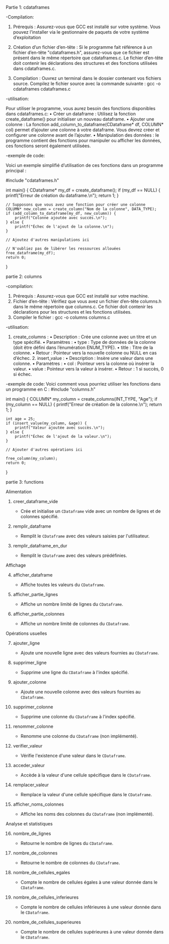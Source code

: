 Partie 1: cdataframes

-Compilation:

1. Prérequis : Assurez-vous que GCC  est installé sur votre système. Vous pouvez l’installer via le gestionnaire de paquets de votre système d’exploitation 

2.	Création d’un fichier d’en-tête : Si le programme fait référence à un fichier d’en-tête "cdataframes.h", assurez-vous que ce fichier est présent dans le même répertoire que cdataframes.c. Le fichier d’en-tête doit contenir les déclarations des structures et des fonctions utilisées dans cdataframes.c.

3.	Compilation : Ouvrez un terminal dans le dossier contenant vos fichiers source. Compilez le fichier source avec la commande suivante :
   gcc -o cdataframes cdataframes.c

-utilisation:

Pour utiliser le programme, vous aurez besoin  des fonctions disponibles dans cdataframes.c:
	•	Créer un dataframe : Utilisez la fonction create_dataframe() pour initialiser un nouveau dataframe.
	•	Ajouter une colonne : La fonction add_column_to_dataframe(CDataframe* df, COLUMN* col) permet d’ajouter une colonne à votre dataframe. Vous devrez créer et configurer une colonne avant de l’ajouter.
	•	Manipulation des données :  le programme contient des fonctions pour manipuler ou afficher les données, ces fonctions seront également utilisées.

 -exemple de code:
 
 Voici un exemple simplifié d’utilisation de ces fonctions dans un programme principal :
 
 #include "cdataframes.h"

int main() {
    CDataframe* my_df = create_dataframe();
    if (my_df == NULL) {
        printf("Erreur de création du dataframe.\n");
        return 1;
    }

    // Supposons que vous avez une fonction pour créer une colonne
    COLUMN* new_column = create_column("Nom de la colonne", DATA_TYPE);
    if (add_column_to_dataframe(my_df, new_column)) {
        printf("Colonne ajoutée avec succès.\n");
    } else {
        printf("Échec de l'ajout de la colonne.\n");
    }

    // Ajoutez d'autres manipulations ici

    // N'oubliez pas de libérer les ressources allouées
    free_dataframe(my_df);
    return 0;
}

partie 2: columns

-compilation:
1.	Prérequis : Assurez-vous que GCC est installé sur votre machine.
2.	Fichier d’en-tête : Vérifiez que vous avez un fichier d’en-tête columns.h dans le même répertoire que columns.c. Ce fichier doit contenir les déclarations pour les structures et les fonctions utilisées.
3.	Compiler le fichier :
gcc -o columns columns.c

-utilisation:
1.	create_columns :
	 •	Description : Crée une colonne avec un titre et un type spécifié.
	 •	Paramètres :
	        •	type : Type de données de la colonne (doit être défini dans l’énumération ENUM_TYPE).
        	•	title : Titre de la colonne.
        	•	Retour : Pointeur vers la nouvelle colonne ou NULL en cas d’échec.
	2.	insert_value :
	•	Description : Insère une valeur dans une colonne.
	•	Paramètres :
	        •	col : Pointeur vers la colonne où insérer la valeur.
	        •	value : Pointeur vers la valeur à insérer.
	        •	Retour : 1 si succès, 0 si échec.

-exemple de code:
Voici comment vous pourriez utiliser les fonctions dans un programme en C :
#include "columns.h"

int main() {
    COLUMN* my_column = create_columns(INT_TYPE, "Age");
    if (my_column == NULL) {
        printf("Erreur de création de la colonne.\n");
        return 1;
    }

    int age = 25;
    if (insert_value(my_column, &age)) {
        printf("Valeur ajoutée avec succès.\n");
    } else {
        printf("Échec de l'ajout de la valeur.\n");
    }

    // Ajouter d'autres opérations ici

    free_column(my_column);
    return 0;
}


partie 3: functions

 Alimentation

1. creer_dataframe_vide
   - Crée et initialise un `CDataframe` vide avec un nombre de lignes et de colonnes spécifié.

2. remplir_dataframe
   - Remplit le `CDataframe` avec des valeurs saisies par l'utilisateur.

3. remplir_dataframe_en_dur
   - Remplit le `CDataframe` avec des valeurs prédéfinies.

 Affichage

4. afficher_dataframe
   - Affiche toutes les valeurs du `CDataframe`.

5. afficher_partie_lignes
   - Affiche un nombre limité de lignes du `CDataframe`.

6. afficher_partie_colonnes
   - Affiche un nombre limité de colonnes du `CDataframe`.

 Opérations usuelles

7. ajouter_ligne
   - Ajoute une nouvelle ligne avec des valeurs fournies au `CDataframe`.

8. supprimer_ligne
   - Supprime une ligne du `CDataframe` à l'index spécifié.

9. ajouter_colonne
   - Ajoute une nouvelle colonne avec des valeurs fournies au `CDataframe`.

10. supprimer_colonne
    - Supprime une colonne du `CDataframe` à l'index spécifié.

11. renommer_colonne
    - Renomme une colonne du `CDataframe` (non implémenté).

12. verifier_valeur
    - Vérifie l'existence d'une valeur dans le `CDataframe`.

13. acceder_valeur
    - Accède à la valeur d'une cellule spécifique dans le `CDataframe`.

14. remplacer_valeur
    - Remplace la valeur d'une cellule spécifique dans le `CDataframe`.

15. afficher_noms_colonnes
    - Affiche les noms des colonnes du `CDataframe` (non implémenté).

Analyse et statistiques

16. nombre_de_lignes
    - Retourne le nombre de lignes du `CDataframe`.

17. nombre_de_colonnes
    - Retourne le nombre de colonnes du `CDataframe`.

18. nombre_de_cellules_egales
    - Compte le nombre de cellules égales à une valeur donnée dans le `CDataframe`.

19. nombre_de_cellules_inferieures
    - Compte le nombre de cellules inférieures à une valeur donnée dans le `CDataframe`.

20. nombre_de_cellules_superieures
    - Compte le nombre de cellules supérieures à une valeur donnée dans le `CDataframe`.


